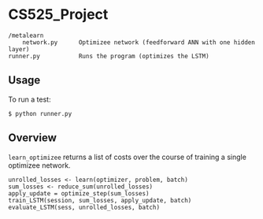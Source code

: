 # CS525_Project

	/metalearn
		network.py 		Optimizee network (feedforward ANN with one hidden layer)
	runner.py 			Runs the program (optimizes the LSTM)

## Usage

To run a test:
	
	$ python runner.py

## Overview

`learn_optimizee` returns a list of costs over the course of training a single optimizee network.

	unrolled_losses <- learn(optimizer, problem, batch)
	sum_losses <- reduce_sum(unrolled_losses)
	apply_update = optimize_step(sum_losses)
	train_LSTM(session, sum_losses, apply_update, batch)
	evaluate_LSTM(sess, unrolled_losses, batch)